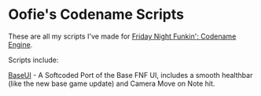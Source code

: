 # Oofie's Codename Scripts


These are all my scripts I've made for [Friday Night Funkin': Codename Engine](https://github.com/FNF-CNE-Devs/CodenameEngine).

Scripts include:


[BaseUI](https://github.com/oofienoob/codename-scripts/blob/main/BaseUI.hx) - A Softcoded Port of the Base FNF UI, includes a smooth healthbar (like the new base game update) and Camera Move on Note hit.